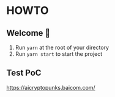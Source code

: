 # HOWTO

## Welcome 👋

1. Run `yarn` at the root of your directory
2. Run `yarn start` to start the project

## Test PoC

https://aicryptopunks.baicom.com/

